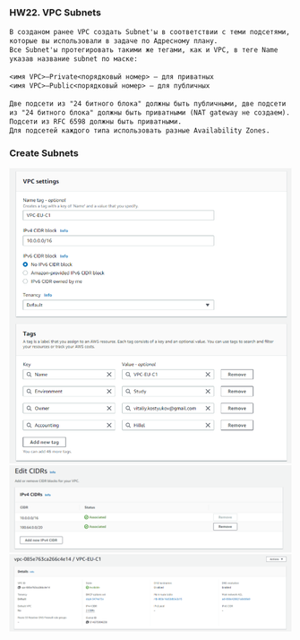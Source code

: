 ### HW22. VPC Subnets
``` 
В созданом ранее VPC создать Subnet'ы в соответствии с теми подсетями, которые вы использовали в задаче по Адресному плану.
Все Subnet'ы протегировать такими же тегами, как и VPC, в теге Name указав название subnet по маске:

<имя VPC>—Private<порядковый номер> — для приватных
<имя VPC>—Public<порядковый номер> — для публичных

Две подсети из "24 битного блока" должны быть публичными, две подсети из "24 битного блока" должны быть приватными (NAT gateway не создаем).
Подсети из RFC 6598 должны быть приватными.
Для подсетей каждого типа использовать разные Availability Zones.
```
### Create Subnets
![screen shot web page](https://github.com/v-kostyukov/ithillel-tasks/blob/master/HW21/img/screen1.png)
![screen shot web page](https://github.com/v-kostyukov/ithillel-tasks/blob/master/HW21/img/screen2.png)
![screen shot web page](https://github.com/v-kostyukov/ithillel-tasks/blob/master/HW21/img/screen3.png)
